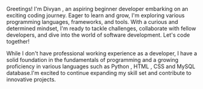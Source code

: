 Greetings! I'm Divyan , an aspiring beginner developer embarking on an exciting coding journey. Eager to learn and grow, I'm exploring various programming languages, frameworks, and tools. With a curious and determined mindset, I'm ready to tackle challenges, collaborate with fellow developers, and dive into the world of software development. Let's code together!

While I don't have professional working experience as a developer, I have a solid foundation in the fundamentals of programming and a growing proficiency in various languages such as Python , HTML , CSS and MySQL database.I'm excited to continue expanding my skill set and contribute to innovative projects.
<!---
Divyan-H/Divyan-H is a ✨ special ✨ repository because its `README.md` (this file) appears on your GitHub profile.
You can click the Preview link to take a look at your changes.
--->
